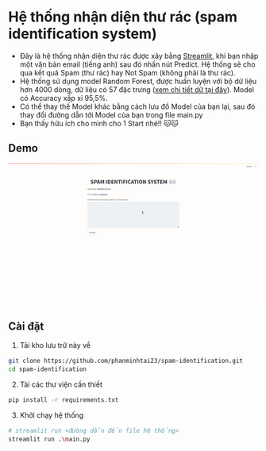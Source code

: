 # Hệ thống nhận diện thư rác (spam identification system)
- Đây là hệ thống nhận diện thư rác được xây bằng [Streamlit](https://streamlit.io/), khi bạn nhập một văn bản email (tiếng anh) sau đó nhấn nút Predict. Hệ thống sẽ cho qua kết quả Spam (thư rác) hay Not Spam (không phải là thư rác).
- Hệ thống sử dụng model Random Forest, được huấn luyện với bộ dữ liệu hơn 4000 dòng, dữ liệu có 57 đặc trưng ([xem chi tiết dữ tại đây](https://www.openml.org/search?type=data&sort=runs&status=active&id=44)). Model có Accuracy xấp xỉ 95,5%.
- Có thể thay thế Model khác bằng cách lưu đồ Model của bạn lại, sau đó thay đổi đường dẫn tới Model của bạn trong file main.py
- Bạn thấy hữu ích cho mình cho 1 Start nhé!! 🐱🐱

## Demo
![Demo GIF](./assists/demo_vid.gif)

## Cài đặt
1. Tải kho lưu trữ này về
```bash
git clone https://github.com/phanminhtai23/spam-identification.git
cd spam-identification
```
2. Tải các thư viện cần thiết
```bash
pip install -r requirements.txt
```
3. Khởi chạy hệ thống
```bash
# streamlit run <đường dẫn đến file hệ thống>
streamlit run .\main.py
```


